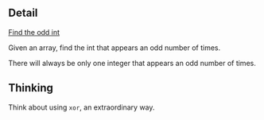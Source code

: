 ## Detail

[Find the odd int](https://www.codewars.com/kata/54da5a58ea159efa38000836/solutions/haskell)

Given an array, find the int that appears an odd number of times.

There will always be only one integer that appears an odd number of times.

## Thinking

Think about using `xor`, an extraordinary way.